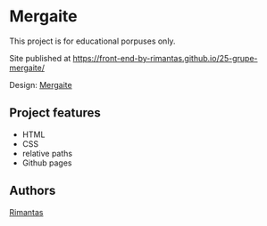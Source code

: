 

# Mergaite



This project is for educational porpuses only. 

Site published at https://front-end-by-rimantas.github.io/25-grupe-mergaite/

Design: [Mergaite](https://cdn.discordapp.com/attachments/648536139677958156/648860692459290634/unknown.png)

## Project features

- HTML
- CSS
- relative paths
- Github pages

## Authors

[Rimantas](https://github.com/belauzas)
